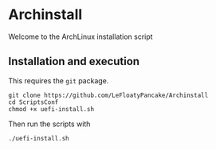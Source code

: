 # Archinstall
Welcome to the ArchLinux installation script

## Installation and execution
This requires the `git` package.

```
git clone https://github.com/LeFloatyPancake/Archinstall
cd ScriptsConf
chmod +x uefi-install.sh
```

Then run the scripts with

```
./uefi-install.sh
```
